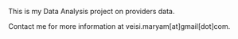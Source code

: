 This is my Data Analysis project on providers data.

Contact me for more information at veisi.maryam[at]gmail[dot]com.
